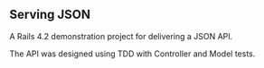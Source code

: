 Serving JSON
------------

A Rails 4.2 demonstration project for delivering a JSON API.
 
The API was designed using TDD with Controller and Model tests.
